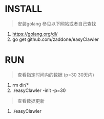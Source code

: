 # INSTALL
> 安装golang 参见以下网站或者自己查找
1. https://golang.org/dl/
2. go get github.com/zaddone/easyClawler

# RUN
> 查看指定时间内的数据 (p=30 30天内)
1. rm dir/* 
2. ./easyClawler -init -p=30
> 查看数据更新
1. ./easyClawler

